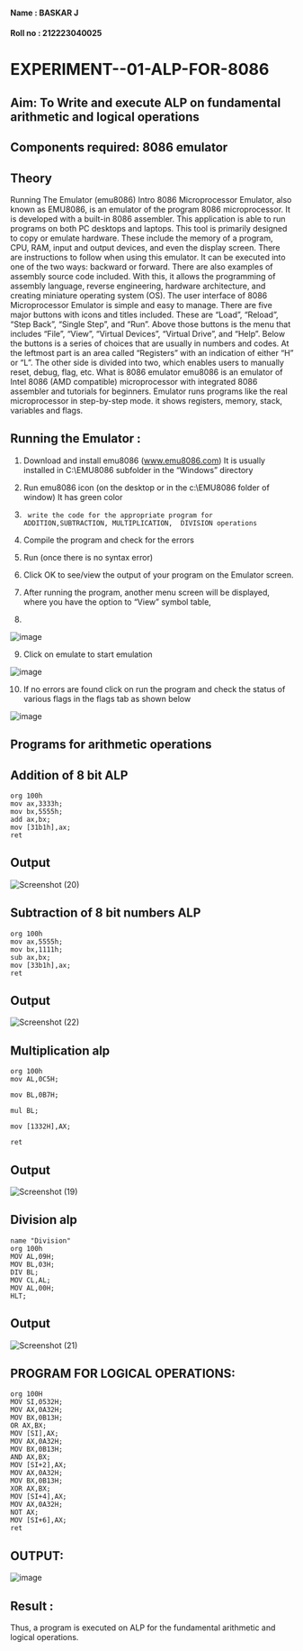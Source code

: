 #### Name : BASKAR  J
#### Roll no : 212223040025
# EXPERIMENT--01-ALP-FOR-8086

## Aim: To Write and execute ALP on fundamental arithmetic and logical operations
## Components required: 8086  emulator 
## Theory 
Running The Emulator (emu8086) Intro 8086 Microprocessor Emulator, also known as EMU8086, is an emulator of the program 8086 microprocessor. It is developed with a built-in 8086 assembler. This application is able to run programs on both PC desktops and laptops. This tool is primarily designed to copy or emulate hardware. These include the memory of a program, CPU, RAM, input and output devices, and even the display screen. There are instructions to follow when using this emulator. It can be executed into one of the two ways: backward or forward. There are also examples of assembly source code included. With this, it allows the programming of assembly language, reverse engineering, hardware architecture, and creating miniature operating system (OS). The user interface of 8086 Microprocessor Emulator is simple and easy to manage. There are five major buttons with icons and titles included. These are “Load”, “Reload”, “Step Back”, “Single Step”, and “Run”. Above those buttons is the menu that includes “File”, “View”, “Virtual Devices”, “Virtual Drive”, and “Help”. Below the buttons is a series of choices that are usually in numbers and codes. At the leftmost part is an area called “Registers” with an indication of either “H” or “L”. The other side is divided into two, which enables users to manually reset, debug, flag, etc. What is 8086 emulator emu8086 is an emulator of Intel 8086 (AMD compatible) microprocessor with integrated 8086 assembler and tutorials for beginners. Emulator runs programs like the real microprocessor in step-by-step mode. it shows registers, memory, stack, variables and flags.


 ## Running the Emulator :
1.	Download and install emu8086 (www.emu8086.com) It is usually installed in C:\EMU8086 subfolder in the “Windows” directory
2.	  Run  emu8086 icon (on the desktop or in the c:\EMU8086 folder of window) It has green color 
 
 
3.		write the code for the appropriate program for ADDITION,SUBTRACTION, MULTIPLICATION,  DIVISION operations 

4.	 Compile the program and check for the errors 
5.	Run (once there is no syntax error) 

6.	Click OK to see/view the output of your program on the Emulator screen. 


7.	After running the program, another menu screen will be displayed, where you have the option to “View” symbol table,
8.	 


![image](https://user-images.githubusercontent.com/36288975/189273263-d65baae9-4b8f-4723-afb3-c0ffa4052b04.png)











9.	Click on emulate to start emulation 








![image](https://user-images.githubusercontent.com/36288975/189273273-9bb36ec1-e2e8-4892-8d35-37707332bfdc.png)








10.	If no errors are found click on run the program and check the status of various flags in the flags tab as shown below 






![image](https://user-images.githubusercontent.com/36288975/189273277-113a2a33-4a40-4ff8-95a5-ecd3a1f504fe.png)







## Programs for arithmetic  operations

## Addition  of 8 bit ALP 

```
org 100h
mov ax,3333h;
mov bx,5555h;
add ax,bx;
mov [31b1h],ax;
ret

```

## Output  

![Screenshot (20)](https://github.com/baskarsaraswathy/EXPERIMENT--01-ALP-FOR-8086/assets/144871005/3242dda9-2afd-4c7b-8b71-80e9d6f989ef)

 
## Subtraction   of 8 bit numbers  ALP 
 ```
org 100h
mov ax,5555h;
mov bx,1111h;
sub ax,bx;
mov [33b1h],ax;
ret

```
## Output  
![Screenshot (22)](https://github.com/baskarsaraswathy/EXPERIMENT--01-ALP-FOR-8086/assets/144871005/56b472d4-ef4b-42d3-aadc-a9a7af72c885)

## Multiplication alp 
```
org 100h
mov AL,0C5H;

mov BL,0B7H;

mul BL;

mov [1332H],AX;

ret

```
 ## Output  
![Screenshot (19)](https://github.com/baskarsaraswathy/EXPERIMENT--01-ALP-FOR-8086/assets/144871005/a727cf1d-d3e6-4fd1-8604-375f12d50a68)


## Division alp 

```
name "Division"
org 100h
MOV AL,09H;
MOV BL,03H;
DIV BL;
MOV CL,AL;
MOV AL,00H;
HLT;

```
## Output  

![Screenshot (21)](https://github.com/baskarsaraswathy/EXPERIMENT--01-ALP-FOR-8086/assets/144871005/d2d09350-24bd-46af-b82f-f0c1eae53eb4)


## PROGRAM FOR LOGICAL OPERATIONS:
```
org 100H
MOV SI,0532H;
MOV AX,0A32H;
MOV BX,0B13H;
OR AX,BX;
MOV [SI],AX;
MOV AX,0A32H;
MOV BX,0B13H;
AND AX,BX;
MOV [SI+2],AX;
MOV AX,0A32H;
MOV BX,0B13H;
XOR AX,BX;
MOV [SI+4],AX;
MOV AX,0A32H;
NOT AX;
MOV [SI+6],AX;
ret

```
## OUTPUT:

![image](https://github.com/baskarsaraswathy/EXPERIMENT--01-ALP-FOR-8086/assets/144871005/3e4f571d-c4d1-449d-bcbd-a039edc290ff)


## Result :
Thus, a program is executed on ALP for the fundamental arithmetic and logical operations. 








